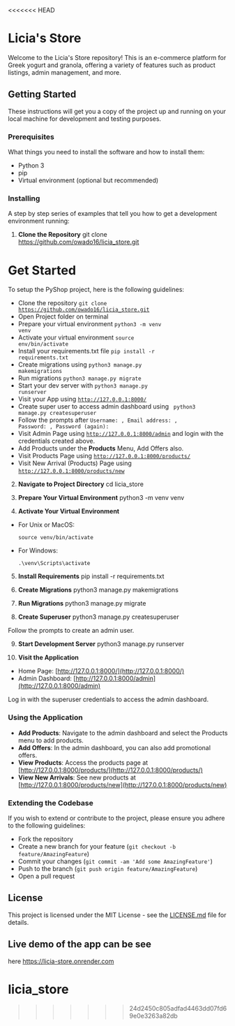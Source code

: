 <<<<<<< HEAD
# Licia's Store

Welcome to the Licia's Store repository! This is an e-commerce platform for Greek yogurt and granola, offering a variety of features such as product listings, admin management, and more.

## Getting Started

These instructions will get you a copy of the project up and running on your local machine for development and testing purposes.

### Prerequisites

What things you need to install the software and how to install them:

- Python 3
- pip
- Virtual environment (optional but recommended)

### Installing

A step by step series of examples that tell you how to get a development environment running:

1. **Clone the Repository**
   git clone https://github.com/owado16/licia_store.git

# Get Started
To setup the PyShop project, here is the following guidelines:
* Clone the repository <code>git clone https://github.com/owado16/licia_store.git</code>
* Open Project folder on terminal 
* Prepare your virtual environment <code>python3 -m venv venv</code> 
* Activate your virtual environment <code>source env/bin/activate</code>
* Install your requirements.txt file <code>pip install -r requirements.txt</code>
* Create migrations using <code>python3 manage.py makemigrations</code> 
* Run migrations <code>python3 manage.py migrate</code>
* Start your dev server with <code>python3 manage.py runserver</code>
* Visit your App using <code>http://127.0.0.1:8000/</code>
* Create super user to access admin dashboard using <code> python3 manage.py createsuperuser</code>
* Follow the prompts after <code>Username: , Email address: , Password: , Password (again): </code>
* Visit Admin Page using <code>http://127.0.0.1:8000/admin</code> and login with the credentials created above.
* Add Products under the <b>Products</b> Menu, Add Offers also.
* Visit Products Page using <code>http://127.0.0.1:8000/products/</code>
* Visit New Arrival (Products) Page using <code>http://127.0.0.1:8000/products/new</code>




2. **Navigate to Project Directory**
   cd licia_store
3. **Prepare Your Virtual Environment**
   python3 -m venv venv
   
4. **Activate Your Virtual Environment**
- For Unix or MacOS:
  ```
  source venv/bin/activate
  ```
- For Windows:
  ```
  .\venv\Scripts\activate
  ```

5. **Install Requirements**
pip install -r requirements.txt


6. **Create Migrations**
python3 manage.py makemigrations


7. **Run Migrations**
python3 manage.py migrate


8. **Create Superuser**
python3 manage.py createsuperuser

Follow the prompts to create an admin user.

9. **Start Development Server**
python3 manage.py runserver


10. **Visit the Application**
 - Home Page: [http://127.0.0.1:8000/](http://127.0.0.1:8000/)
 - Admin Dashboard: [http://127.0.0.1:8000/admin](http://127.0.0.1:8000/admin)

 Log in with the superuser credentials to access the admin dashboard.

### Using the Application

- **Add Products**: Navigate to the admin dashboard and select the Products menu to add products.
- **Add Offers**: In the admin dashboard, you can also add promotional offers.
- **View Products**: Access the products page at [http://127.0.0.1:8000/products/](http://127.0.0.1:8000/products/)
- **View New Arrivals**: See new products at [http://127.0.0.1:8000/products/new](http://127.0.0.1:8000/products/new)

### Extending the Codebase

If you wish to extend or contribute to the project, please ensure you adhere to the following guidelines:
- Fork the repository
- Create a new branch for your feature (`git checkout -b feature/AmazingFeature`)
- Commit your changes (`git commit -am 'Add some AmazingFeature'`)
- Push to the branch (`git push origin feature/AmazingFeature`)
- Open a pull request

## License

This project is licensed under the MIT License - see the [LICENSE.md](LICENSE.md) file for details.
   

## Live demo of the app can be see 
here https://licia-store.onrender.com



# licia_store
>>>>>>> 24d2450c805adfad4463dd07fd69e0e3263a82db